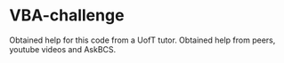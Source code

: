 # VBA-challenge
Obtained help for this code from a UofT tutor. 
Obtained help from peers, youtube videos and AskBCS.
